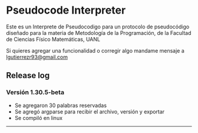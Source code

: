 # Pseudocode Interpreter

Este es un Interprete de Pseudocodigo para un protocolo de pseudocódigo diseñado para la materia de Metodología de la Programación, de la Facultad de Ciencias Físico Matemáticas, UANL


Si quieres agregar una funcionalidad o corregir algo mandame mensaje a lgutierrezr93@gmail.com

## Release log 

### Versión 1.30.5-beta
- Se agregaron 30 palabras reservadas
- Se agregó argparse para recibir el archivo, versión y exportar
- Se compiló en linux
***
